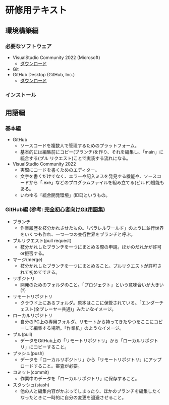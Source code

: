 # 研修用テキスト
## 環境構築編
### 必要なソフトウェア
- VisualStudio Community 2022 (Microsoft)
  - [ダウンロード](https://visualstudio.microsoft.com/ja/)
- Git
- GitHub Desktop (GitHub, Inc.)
  - [ダウンロード](https://desktop.github.com/download/)
### インストール

## 用語編
### 基本編
- GitHub
  - ソースコードを複数人で管理するためのプラットフォーム。
  - 基本的には編集前にコピー(ブランチ)を作り、それを編集し、「main」に統合する(プル リクエスト)ことで実装する流れになる。
- VisualStudio Community 2022
  - 実際にコードを書くためのエディター。
  - 文字を書くだけでなく、エラーや記入ミスを発見する機能や、ソースコードから「.exe」などのプログラムファイルを組み立てる(ビルド)機能もある。
  - いわゆる「統合開発環境」(IDE)というもの。

### GitHub編 (参考: [完全初心者向けGit用語集](https://qiita.com/shinshingodmt/items/637cf9e5c6660509c460))
- ブランチ
  - 作業履歴を枝分かれさせたもの。「パラレルワールド」のように並行世界をいくつも作れ、一つ一つの並行世界をブランチと呼ぶ。
- プルリクエスト(pull request)
  - 枝分かれしたブランチを一つにまとめる際の申請。ほかのだれかが許可or拒否する。
- マージ(merge)
  - 枝分かれしたブランチを一つにまとめること。プルリクエストが許可されて初めてできる。
- リポジトリ
  - 開発のためのフォルダのこと。「プロジェクト」という意味合いが大きい(?)
- リモートリポジトリ
  - クラウド上にあるフォルダ。原本はここに保管されている。「エンダーチェスト(全プレーヤー共通)」みたいなイメージ。
- ローカルリポジトリ
  - 自分のPC上の専用フォルダ。リモートから持ってきたやつをここにコピーして編集する場所。「作業机」のようなイメージ。
- プル(pull)
  - データをGitHub上の「リモートリポジトリ」から「ローカルリポジトリ」にコピーすること。
- プッシュ(push)
  - データを「ローカルリポジトリ」から「リモートリポジトリ」にアップロードすること。審査が必要。
- コミット(commit)
  - 作業中のデータを「ローカルリポジトリ」に保存すること。
- スタッシュ(stash)
  - 他の人と編集内容がかぶってしまったり、ほかのブランチを編集したくなったときに一時的に自分の変更を退避させること。